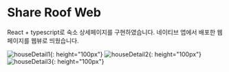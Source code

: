# Share Roof Web
React + typescript로 숙소 상세페이지를 구현하였습니다.
네이티브 앱에서 배포한 웹페이지를 웹뷰로 띄웠습니다.

![houseDetail1](https://user-images.githubusercontent.com/87538540/185772635-5121f0b7-825d-4033-b4b6-263d0360ab9b.png){: height="100px"}
![houseDetail2](https://user-images.githubusercontent.com/87538540/185772637-94f4cb58-f238-46c6-922e-d0e21da25e31.png){: height="100px"}
![houseDetail3](https://user-images.githubusercontent.com/87538540/185772638-d620d094-71ed-4593-be9e-120c6e6bf601.png){: height="100px"}
